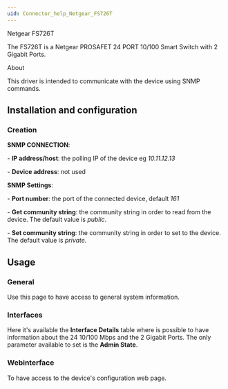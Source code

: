 ```yaml
---
uid: Connector_help_Netgear_FS726T
---
```


Netgear FS726T

The FS726T is a Netgear PROSAFET 24 PORT 10/100 Smart Switch with 2 Gigabit Ports.

About

This driver is intended to communicate with the device using SNMP commands.

## Installation and configuration

### Creation

**SNMP CONNECTION**:

\- **IP address/host**: the polling IP of the device eg *10.11.12.13*

\- **Device address**: not used

**SNMP Settings**:

\- **Port number**: the port of the connected device, default *161*

\- **Get community string**: the community string in order to read from the device. The default value is *public*.

\- **Set community string**: the community string in order to set to the device. The default value is *private.*

## Usage

### General

Use this page to have access to general system information.

### Interfaces

Here it's available the **Interface Details** table where is possible to have information about the 24 10/100 Mbps and the 2 Gigabit Ports. The only parameter available to set is the **Admin State**.

### Webinterface

To have access to the device's configuration web page.
